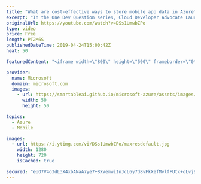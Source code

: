 ```yaml
---
title: "What are cost-effective ways to store mobile app data in Azure? | One Dev Question: Laurent Bugnion"
excerpt: "In the One Dev Question series, Cloud Developer Advocate Laurent Bugnion explains various development features of Azure. In this video, Laurent explains the most cost-effective ways of storing mobile app data in Azure.   Did you know that you can also store data for free with the CosmosDB free tier?"
originalUrl: https://youtube.com/watch?v=DSs1UmwbZPo
type: video
price: Free
length: PT2M6S
publishedDateTime: 2019-04-24T15:00:42Z
heat: 50

featuredContent: "<iframe width=\"800\" height=\"500\" frameborder=\"0\" src=\"https://www.youtube.com/embed/DSs1UmwbZPo\" allow=\"accelerometer; autoplay; encrypted-media; gyroscope; picture-in-picture\" allowfullscreen></iframe>"

provider:
  name: Microsoft
  domain: microsoft.com
  images:
    - url: https://smartableai.github.io/microsoft-azure/assets/images/organizations/microsoft.com-50x50.jpg
      width: 50
      height: 50

topics:
  - Azure
  - Mobile

images:
  - url: https://i.ytimg.com/vi/DSs1UmwbZPo/maxresdefault.jpg
    width: 1280
    height: 720
    isCached: true

secured: "eUO7V4o3dL3X4xbANaA7ye7+8XVemwiInJcL6y7d8vFkXefMvlfFUtx+oLvj9EFfB1UB17S7W7Pdzx2TvFfYPPeTUS5qVIF78KUXXRhqmS58j0YQ60yf4kgTscXQ96/Sx0D9M7OU5C4rB+KshlqOWXrtFa0rnEHXUgHLH2E0Za8+dZNGrK66xgckVeBcDx8e4hT/A/SiCI+hAmZJpttRd9I9fptrhLQW5IpAkMLvemyMA6Jqtam+kxwllEoG6IpMWOBSjfltNDZbaOndnvELf8/KP7x+qnCDeMRvYQycope6BdmyORfW0EMofNqyjaqJZXBxjJ5zWKCm57fX3U3XWm4C8dG/gW5iOJUyrO0AIsOPVI/4DgaCELvC5Lu8Mec65seEq0dz9VGTMAwCMlNMw7pQHrlRiqDj0TiRi0KZ0sk=;n/dE8U/HfhlW0CNy6jWtDQ=="
---
```


